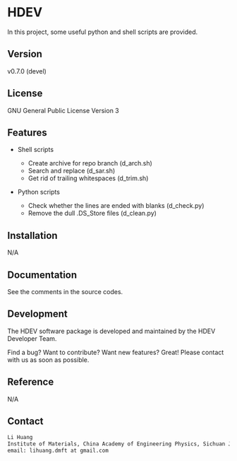 # HDEV

In this project, some useful python and shell scripts are provided.

## Version

v0.7.0 (devel)

## License

GNU General Public License Version 3

## Features

* Shell scripts
    * Create archive for repo branch (d\_arch.sh)
    * Search and replace (d\_sar.sh)
    * Get rid of trailing whitespaces (d\_trim.sh)

* Python scripts
    * Check whether the lines are ended with blanks (d\_check.py)
    * Remove the dull .DS\_Store files (d\_clean.py)

## Installation

N/A

## Documentation

See the comments in the source codes.

## Development

The HDEV software package is developed and maintained by the HDEV Developer Team.

Find a bug? Want to contribute? Want new features? Great! Please contact with us as soon as possible.

## Reference

N/A

## Contact

```sh
Li Huang
Institute of Materials, China Academy of Engineering Physics, Sichuan Jiangyou, PRC
email: lihuang.dmft at gmail.com
```
